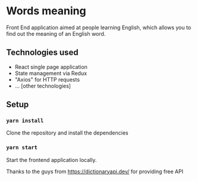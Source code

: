 # Words meaning

Front End application aimed at people learning English, which allows you to find out the meaning of an English word.

## Technologies used
<ul>
<li>React single page application</li>
<li>State management via Redux</li>
<li>"Axios" for HTTP requests</li>
<li>... [other technologies]</li>
</ul>

## Setup

### `yarn install`

Clone the repository and install the dependencies

### `yarn start`

Start the frontend application locally.

Thanks to the guys from https://dictionaryapi.dev/ for providing free API